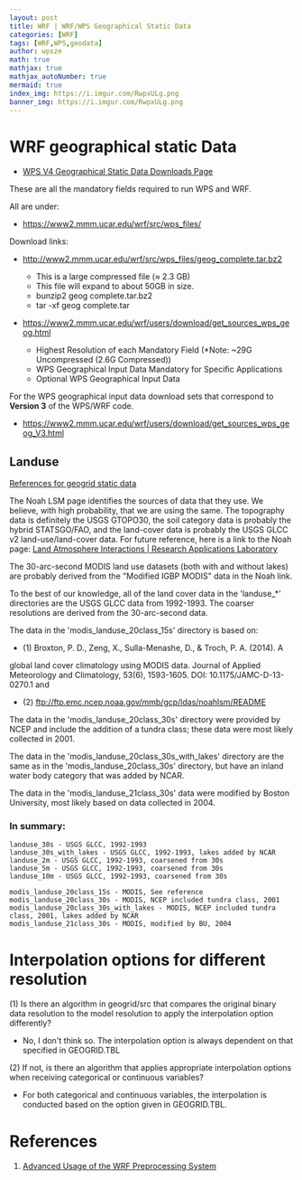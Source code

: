 ```yaml
---
layout: post
title: WRF | WRF/WPS Geographical Static Data
categories: [WRF]
tags: [WRF,WPS,geodata]
author: wpsze
math: true
mathjax: true
mathjax_autoNumber: true
mermaid: true
index_img: https://i.imgur.com/RwpxULg.png
banner_img: https://i.imgur.com/RwpxULg.png
---
```


# WRF geographical static Data

- [WPS V4 Geographical Static Data Downloads Page](https://www2.mmm.ucar.edu/wrf/users/download/get_sources_wps_geog.html)

These are all the mandatory fields required to run WPS and WRF.

All are under:

- <https://www2.mmm.ucar.edu/wrf/src/wps_files/>

Download links:

- <http://www2.mmm.ucar.edu/wrf/src/wps_files/geog_complete.tar.bz2>
  - This is a large compressed file (≈ 2.3 GB)
  - This file will expand to about 50GB in size.
  - bunzip2 geog complete.tar.bz2
  - tar -xf geog complete.tar

- <https://www2.mmm.ucar.edu/wrf/users/download/get_sources_wps_geog.html>
  - Highest Resolution of each Mandatory Field (*Note: ~29G Uncompressed (2.6G Compressed))
  - WPS Geographical Input Data Mandatory for Specific Applications
  - Optional WPS Geographical Input Data

For the WPS geographical input data download sets that correspond to **Version 3** of the WPS/WRF code.

- <https://www2.mmm.ucar.edu/wrf/users/download/get_sources_wps_geog_V3.html>

## Landuse

[References for geogrid static data](https://forum.mmm.ucar.edu/threads/references-for-geogrid-static-data.168/)

The Noah LSM page identifies the sources of data that they use. We believe, with high probability, that we are using the same. The topography data is definitely the USGS GTOPO30, the soil category data is probably the hybrid STATSGO/FAO, and the land-cover data is probably the USGS GLCC v2 land-use/land-cover data. For future reference, here is a link to the Noah page: [Land Atmosphere Interactions | Research Applications Laboratory](http://www.ral.ucar.edu/research/land/technology/lsm.php)

The 30-arc-second MODIS land use datasets (both with and without lakes) are probably derived from the "Modified IGBP MODIS" data in the Noah link.

To the best of our knowledge, all of the land cover data in the 'landuse_*' directories are the USGS GLCC data from 1992-1993. The coarser resolutions are derived from the 30-arc-second data.

The data in the 'modis_landuse_20class_15s' directory is based on:

- (1) Broxton, P. D., Zeng, X., Sulla-Menashe, D., & Troch, P. A. (2014). A 

global land cover climatology using MODIS data. Journal of Applied Meteorology and Climatology, 53(6), 1593-1605. DOI: 10.1175/JAMC-D-13-0270.1
and

- (2) ftp://ftp.emc.ncep.noaa.gov/mmb/gcp/ldas/noahlsm/README

The data in the 'modis_landuse_20class_30s' directory were provided by NCEP and include the addition of a tundra class; these data were most likely collected in 2001.

The data in the 'modis_landuse_20class_30s_with_lakes' directory are the same as in the 'modis_landuse_20class_30s' directory, but have an inland water body category that was added by NCAR.

The data in the 'modis_landuse_21class_30s' data were modified by Boston University, most likely based on data collected in 2004.

### In summary:

```
landuse_30s - USGS GLCC, 1992-1993
landuse_30s_with_lakes - USGS GLCC, 1992-1993, lakes added by NCAR
landuse_2m - USGS GLCC, 1992-1993, coarsened from 30s
landuse_5m - USGS GLCC, 1992-1993, coarsened from 30s
landuse_10m - USGS GLCC, 1992-1993, coarsened from 30s

modis_landuse_20class_15s - MODIS, See reference
modis_landuse_20class_30s - MODIS, NCEP included tundra class, 2001
modis_landuse_20class_30s_with_lakes - MODIS, NCEP included tundra class, 2001, lakes added by NCAR
modis_landuse_21class_30s - MODIS, modified by BU, 2004
```

# Interpolation options for different resolution

(1) Is there an algorithm in geogrid/src that compares the original binary data resolution to the model resolution to apply the interpolation option differently?

-  No, I don't think so. The interpolation option is always dependent on that specified in GEOGRID.TBL

(2) If not, is there an algorithm that applies appropriate interpolation options when receiving categorical or continuous variables?

- For both categorical and continuous variables, the interpolation is conducted based on the option given in GEOGRID.TBL.

# References

1. [Advanced Usage of the WRF Preprocessing System](https://www2.mmm.ucar.edu/wrf/users/tutorial/presentation_pdfs/202101/duda_wps_advanced.pdf)

